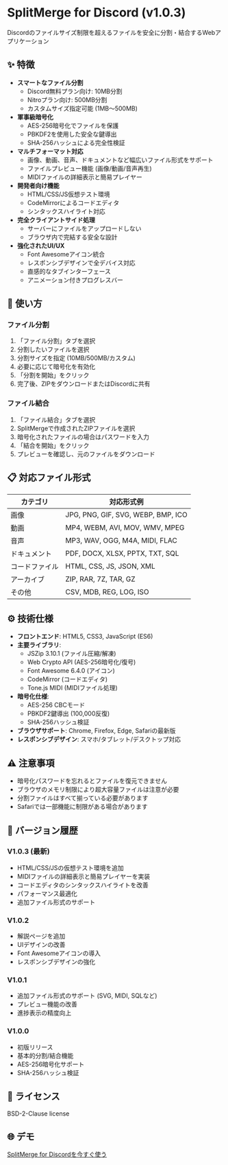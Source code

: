 # SplitMerge for Discord (v1.0.3)

Discordのファイルサイズ制限を超えるファイルを安全に分割・結合するWebアプリケーション

## ✨ 特徴

- **スマートなファイル分割**
  - Discord無料プラン向け: 10MB分割
  - Nitroプラン向け: 500MB分割
  - カスタムサイズ指定可能 (1MB〜500MB)
- **軍事級暗号化**
  - AES-256暗号化でファイルを保護
  - PBKDF2を使用した安全な鍵導出
  - SHA-256ハッシュによる完全性検証
- **マルチフォーマット対応**
  - 画像、動画、音声、ドキュメントなど幅広いファイル形式をサポート
  - ファイルプレビュー機能 (画像/動画/音声再生)
  - MIDIファイルの詳細表示と簡易プレイヤー
- **開発者向け機能**
  - HTML/CSS/JS仮想テスト環境
  - CodeMirrorによるコードエディタ
  - シンタックスハイライト対応
- **完全クライアントサイド処理**
  - サーバーにファイルをアップロードしない
  - ブラウザ内で完結する安全な設計
- **強化されたUI/UX**
  - Font Awesomeアイコン統合
  - レスポンシブデザインで全デバイス対応
  - 直感的なタブインターフェース
  - アニメーション付きプログレスバー

## 🚀 使い方

### ファイル分割
1. 「ファイル分割」タブを選択
2. 分割したいファイルを選択
3. 分割サイズを指定 (10MB/500MB/カスタム)
4. 必要に応じて暗号化を有効化
5. 「分割を開始」をクリック
6. 完了後、ZIPをダウンロードまたはDiscordに共有

### ファイル結合
1. 「ファイル結合」タブを選択
2. SplitMergeで作成されたZIPファイルを選択
3. 暗号化されたファイルの場合はパスワードを入力
4. 「結合を開始」をクリック
5. プレビューを確認し、元のファイルをダウンロード

## 📋 対応ファイル形式
| カテゴリ       | 対応形式例                          |
|----------------|-----------------------------------|
| 画像          | JPG, PNG, GIF, SVG, WEBP, BMP, ICO |
| 動画          | MP4, WEBM, AVI, MOV, WMV, MPEG    |
| 音声          | MP3, WAV, OGG, M4A, MIDI, FLAC    |
| ドキュメント   | PDF, DOCX, XLSX, PPTX, TXT, SQL   |
| コードファイル | HTML, CSS, JS, JSON, XML          |
| アーカイブ     | ZIP, RAR, 7Z, TAR, GZ             |
| その他        | CSV, MDB, REG, LOG, ISO           |

## ⚙ 技術仕様
- **フロントエンド**: HTML5, CSS3, JavaScript (ES6)
- **主要ライブラリ**: 
  - JSZip 3.10.1 (ファイル圧縮/解凍)
  - Web Crypto API (AES-256暗号化/復号)
  - Font Awesome 6.4.0 (アイコン)
  - CodeMirror (コードエディタ)
  - Tone.js MIDI (MIDIファイル処理)
- **暗号化仕様**:
  - AES-256 CBCモード
  - PBKDF2鍵導出 (100,000反復)
  - SHA-256ハッシュ検証
- **ブラウザサポート**: Chrome, Firefox, Edge, Safariの最新版
- **レスポンシブデザイン**: スマホ/タブレット/デスクトップ対応

## ⚠ 注意事項
- 暗号化パスワードを忘れるとファイルを復元できません
- ブラウザのメモリ制限により超大容量ファイルは注意が必要
- 分割ファイルはすべて揃っている必要があります
- Safariでは一部機能に制限がある場合があります

## 📜 バージョン履歴

### V1.0.3 (最新)
- HTML/CSS/JSの仮想テスト環境を追加
- MIDIファイルの詳細表示と簡易プレイヤーを実装
- コードエディタのシンタックスハイライトを改善
- パフォーマンス最適化
- 追加ファイル形式のサポート

### V1.0.2
- 解説ページを追加
- UIデザインの改善
- Font Awesomeアイコンの導入
- レスポンシブデザインの強化

### V1.0.1
- 追加ファイル形式のサポート (SVG, MIDI, SQLなど)
- プレビュー機能の改善
- 進捗表示の精度向上

### V1.0.0
- 初版リリース
- 基本的分割/結合機能
- AES-256暗号化サポート
- SHA-256ハッシュ検証

## 📜 ライセンス
BSD-2-Clause license

## 🌐 デモ
[SplitMerge for Discordを今すぐ使う](https://splitmergefordiscord.github.io/SplitMergeforDiscord/)
